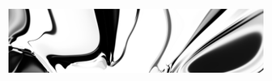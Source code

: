 [![neuralart][thumbnail]][link]

[thumbnail]: https://github.com/dstein64/dstein64/blob/neuralart_202101160935/neuralart-thumbnail.jpg?raw=true
[link]: https://github.com/dstein64/dstein64/blob/neuralart_202101160935/neuralart.png?raw=true
